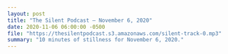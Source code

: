 ```yaml
---
layout: post
title: "The Silent Podcast — November 6, 2020"
date: 2020-11-06 06:00:00 -0500
file: "https://thesilentpodcast.s3.amazonaws.com/silent-track-0.mp3"
summary: "10 minutes of stillness for November 6, 2020."
---
```

